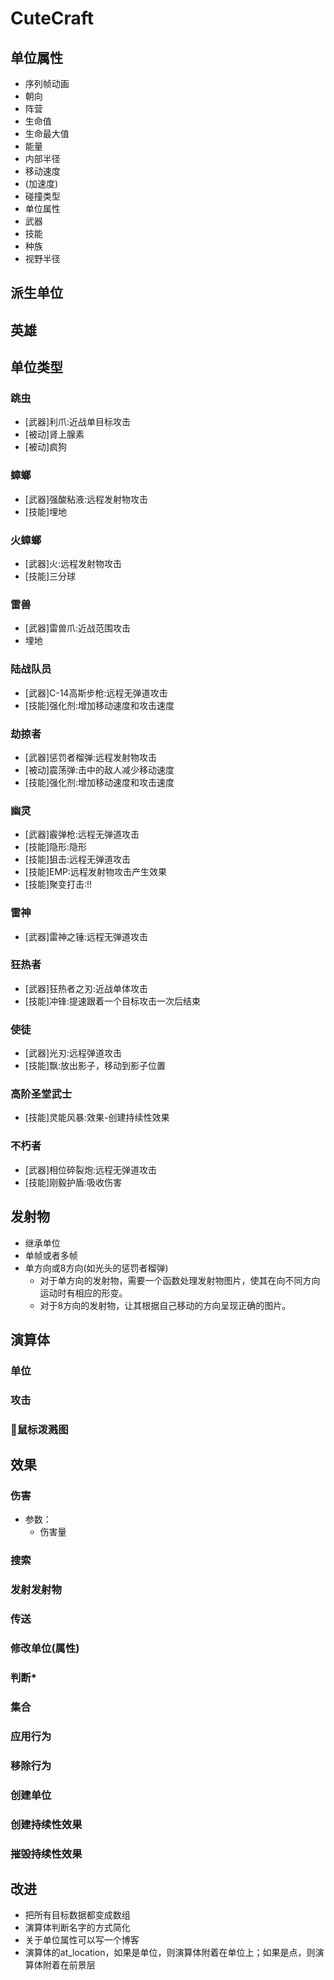 # CuteCraft

## 单位属性

- 序列帧动画
- 朝向
- 阵营
- 生命值
- 生命最大值
- 能量
- 内部半径
- 移动速度
- ​(加速度)
- 碰撞类型
- 单位属性
- 武器
- 技能
- 种族
- 视野半径

## 派生单位



## 英雄

## 单位类型

### 跳虫

- [武器]利爪:近战单目标攻击
- [被动]肾上腺素
- [被动]疯狗

### 蟑螂

- [武器]强酸粘液:远程发射物攻击
- [技能]埋地

### 火蟑螂

- [武器]火:远程发射物攻击
- [技能]三分球

### 雷兽

- [武器]雷兽爪:近战范围攻击
- 埋地

### 陆战队员

- [武器]C-14高斯步枪:远程无弹道攻击
- [技能]强化剂:增加移动速度和攻击速度

### 劫掠者

- [武器]惩罚者榴弹:远程发射物攻击
- [被动]震荡弹:击中的敌人减少移动速度
- [技能]强化剂:增加移动速度和攻击速度

### 幽灵

- [武器]霰弹枪:远程无弹道攻击
- [技能]隐形:隐形
- [技能]狙击:远程无弹道攻击
- [技能]EMP:远程发射物攻击产生效果
- [技能]聚变打击:!!

### 雷神

- [武器]雷神之锤:远程无弹道攻击

### 狂热者

- [武器]狂热者之刃:近战单体攻击
- [技能]冲锋:提速跟着一个目标攻击一次后结束

### 使徒

- [武器]光刃:远程弹道攻击
- [技能]飘:放出影子，移动到影子位置

### 高阶圣堂武士

- [技能]灵能风暴:效果-创建持续性效果

### 不朽者

- [武器]相位碎裂炮:远程无弹道攻击
- [技能]刚毅护盾:吸收伤害

## 发射物

- 继承单位
- 单帧或者多帧
- 单方向或8方向(如光头的惩罚者榴弹)
    - 对于单方向的发射物，需要一个函数处理发射物图片，使其在向不同方向运动时有相应的形变。
    - 对于8方向的发射物，让其根据自己移动的方向呈现正确的图片。

## 演算体

### 单位

### 攻击

### 鼠标泼溅图

## 效果

### 伤害

- 参数：
    - 伤害量

### 搜索

### 发射发射物

### 传送

### 修改单位(属性)

### 判断*

### 集合

### 应用行为

### 移除行为

### 创建单位

### 创建持续性效果

### 摧毁持续性效果

## 改进

- 把所有目标数据都变成数组
- 演算体判断名字的方式简化
- 关于单位属性可以写一个博客
- 演算体的at_location，如果是单位，则演算体附着在单位上；如果是点，则演算体附着在前景层
